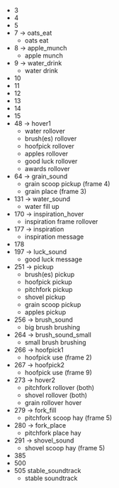 - 3
- 4
- 5
- 7 -> oats_eat
  - oats eat
- 8 -> apple_munch
  - apple munch
- 9 -> water_drink
  - water drink
- 10
- 11
- 12
- 13
- 14
- 15
- 48 -> hover1
  - water rollover
  - brush(es) rollover
  - hoofpick rollover
  - apples rollover
  - good luck rollover
  - awards rollover
- 64 -> grain_sound
  - grain scoop pickup (frame 4)
  - grain place (frame 3)
- 131 -> water_sound
  - water fill up 
- 170 -> inspiration_hover
  - inspiration frame rollover
- 177 -> inspiration
  - inspiration message
- 178
- 197 -> luck_sound
  - good luck message
- 251 -> pickup
  - brush(es) pickup
  - hoofpick pickup
  - pitchfork pickup
  - shovel pickup
  - grain scoop pickup
  - apples pickup
- 256 -> brush_sound
  - big brush brushing
- 264 -> brush_sound_small
  - small brush brushing
- 266 -> hoofpick1
  - hoofpick use (frame 2)
- 267 -> hoofpick2
  - hoofpick use (frame 9)
- 273 -> hover2
  - pitchfork rollover (both)
  - shovel rollover (both)
  - grain rollover hover
- 279 -> fork_fill
  - pitchfork scoop hay (frame 5)
- 280 -> fork_place
  - pitchfork place hay
- 291 -> shovel_sound
  - shovel scoop hay (frame 5)
- 385
- 500
- 505 stable_soundtrack
  - stable soundtrack
